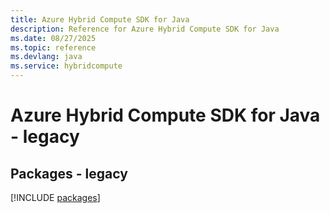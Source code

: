 ```yaml
---
title: Azure Hybrid Compute SDK for Java
description: Reference for Azure Hybrid Compute SDK for Java
ms.date: 08/27/2025
ms.topic: reference
ms.devlang: java
ms.service: hybridcompute
---
```

# Azure Hybrid Compute SDK for Java - legacy
## Packages - legacy
[!INCLUDE [packages](hybrid-compute-index.md)]